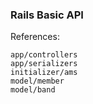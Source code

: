 ### Rails Basic API

References:

```
app/controllers
app/serializers
initializer/ams
model/member
model/band
```